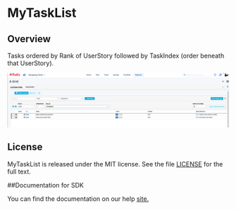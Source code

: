 MyTaskList
=========================

## Overview

Tasks ordered by Rank of UserStory followed by TaskIndex (order beneath that UserStory).

![alt text](https://github.com/nikantonelli/MyTaskList/blob/master/Images/image1.png)

## License

MyTaskList is released under the MIT license.  See the file [LICENSE](./LICENSE) for the full text.

##Documentation for SDK

You can find the documentation on our help [site.](https://help.rallydev.com/apps/2.1/doc/)
